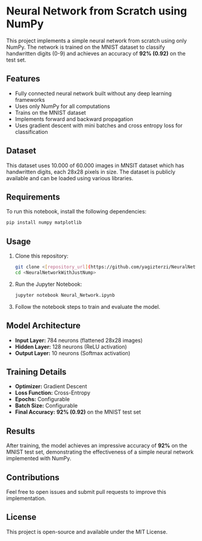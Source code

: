 # Neural Network from Scratch using NumPy

This project implements a simple neural network from scratch using only NumPy. The network is trained on the MNIST dataset to classify handwritten digits (0-9) and achieves an accuracy of **92% (0.92)** on the test set.

## Features
- Fully connected neural network built without any deep learning frameworks
- Uses only NumPy for all computations
- Trains on the MNIST dataset
- Implements forward and backward propagation
- Uses gradient descent with mini batches and cross entropy loss for classification

## Dataset
This dataset uses 10.000 of 60.000 images in MNSIT dataset which has handwritten digits, each 28x28 pixels in size. The dataset is publicly available and can be loaded using various libraries.
## Requirements
To run this notebook, install the following dependencies:

```bash
pip install numpy matplotlib
```

## Usage
1. Clone this repository:
   ```bash
   git clone <[repository_url](https://github.com/yagizterzi/NeuralNetworkWithJustNumpy)>
   cd <NeuralNetworkWithJustNump>
   ```
2. Run the Jupyter Notebook:
   ```bash
   jupyter notebook Neural_Network.ipynb
   ```
3. Follow the notebook steps to train and evaluate the model.

## Model Architecture
- **Input Layer:** 784 neurons (flattened 28x28 images)
- **Hidden Layer:** 128 neurons (ReLU activation)
- **Output Layer:** 10 neurons (Softmax activation)

## Training Details
- **Optimizer:** Gradient Descent
- **Loss Function:** Cross-Entropy
- **Epochs:** Configurable
- **Batch Size:** Configurable
- **Final Accuracy:** **92% (0.92)** on the MNIST test set

## Results
After training, the model achieves an impressive accuracy of **92%** on the MNIST test set, demonstrating the effectiveness of a simple neural network implemented with NumPy.

## Contributions
Feel free to open issues and submit pull requests to improve this implementation.

## License
This project is open-source and available under the MIT License.



